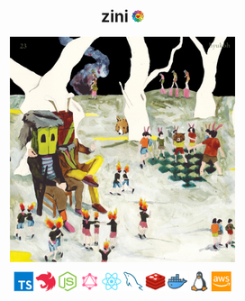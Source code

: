 <h1 align="center">zini&nbsp;<img src="assets/kaikaikiki.png" height="21" /></h1>

<p align="center">
<a href="https://www.youtube.com/watch?v=cOaohmG0sRo" target="_blank"><img align="center" src="assets/paul.jpg" width="400" /></a>
<br /><br />
<code><img src="icons/typescript.png" height="35"></code>
<code><img src="icons/nestjs.png" height="35"></code>
<code><img src="icons/nodejs.png" height="35"></code>
<code><img src="icons/graphql.png" height="35"></code>
<code><img src="icons/react.png" height="35"></code>
<code><img src="icons/mysql.png" height="35"></code>
<code><img src="icons/redis.png" height="35"></code>
<code><img src="icons/docker.png" height="35"></code>
<code><img src="icons/linux.png" height="35"></code>
<code><img src="icons/aws.png" height="35"></code>
</p>
